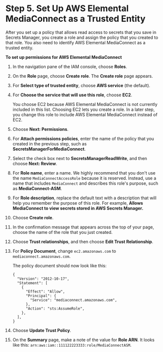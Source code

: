 # Step 5\. Set Up AWS Elemental MediaConnect as a Trusted Entity<a name="setting-up-mediaconnect-trusted-entity"></a>

After you set up a policy that allows read access to secrets that you save in Secrets Manager, you create a role and assign the policy that you created to that role\. You also need to identify AWS Elemental MediaConnect as a trusted entity\.

**To set up permissions for AWS Elemental MediaConnect**

1. In the navigation pane of the IAM console, choose **Roles**\.

1. On the **Role** page, choose **Create role**\. The **Create role** page appears\.

1. For **Select type of trusted entity**, choose **AWS service** \(the default\)\.

1. For **Choose the service that will use this role**, choose **EC2**\. 

   You choose EC2 because AWS Elemental MediaConnect is not currently included in this list\. Choosing EC2 lets you create a role\. In a later step, you change this role to include AWS Elemental MediaConnect instead of EC2\.

1. Choose **Next: Permissions**\.

1. For **Attach permissions policies**, enter the name of the policy that you created in the previous step, such as **SecretsManagerForMediaConnect**\. 

1. Select the check box next to **SecretsManagerReadWrite**, and then choose **Next: Review**\.

1. For **Role name**, enter a name\. We highly recommend that you don't use the name `MediaConnectAccessRole` because it is reserved\. Instead, use a name that includes `MediaConnect` and describes this role's purpose, such as **MediaConnect\-ASM**\.

1. For **Role description**, replace the default text with a description that will help you remember the purpose of this role\. For example, **Allows MediaConnect to view secrets stored in AWS Secrets Manager\.**

1. Choose **Create role**\.

1. In the confirmation message that appears across the top of your page, choose the name of the role that you just created\.

1. Choose **Trust relationships**, and then choose **Edit Trust Relationship**\.

1. For **Policy Document**, change `ec2.amazonaws.com` to `mediaconnect.amazonaws.com`\. 

   The policy document should now look like this: 

   ```
   {
     "Version": "2012-10-17",
     "Statement": [
       {
         "Effect": "Allow",
         "Principal": {
           "Service": "mediaconnect.amazonaws.com",
         },
         "Action": "sts:AssumeRole",
       },
     ],
   }
   ```

1. Choose **Update Trust Policy**\.

1. On the **Summary** page, make a note of the value for **Role ARN**\. It looks like this: `arn:aws:iam::111122223333:role/MediaConnectASM`\.